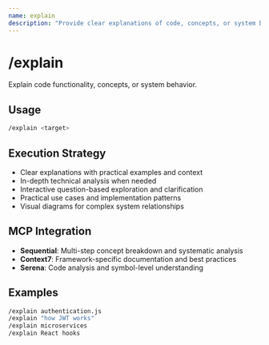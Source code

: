 ```yaml
---
name: explain
description: "Provide clear explanations of code, concepts, or system behavior"
---
```


# /explain

Explain code functionality, concepts, or system behavior.

## Usage

```bash
/explain <target>
```

## Execution Strategy

- Clear explanations with practical examples and context
- In-depth technical analysis when needed
- Interactive question-based exploration and clarification
- Practical use cases and implementation patterns
- Visual diagrams for complex system relationships

## MCP Integration

- **Sequential**: Multi-step concept breakdown and systematic analysis
- **Context7**: Framework-specific documentation and best practices
- **Serena**: Code analysis and symbol-level understanding

## Examples

```bash
/explain authentication.js
/explain "how JWT works"  
/explain microservices
/explain React hooks
```
